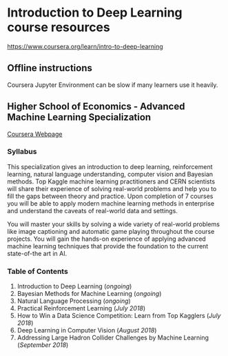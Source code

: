 # Introduction to Deep Learning course resources
https://www.coursera.org/learn/intro-to-deep-learning

## Offline instructions
Coursera Jupyter Environment can be slow if many learners use it heavily. 
## Higher School of Economics - Advanced Machine Learning Specialization
[Coursera Webpage](https://www.coursera.org/specializations/aml)

### Syllabus
This specialization gives an introduction to deep learning, reinforcement learning, natural language understanding, computer vision and Bayesian methods. Top Kaggle machine learning practitioners and CERN scientists will share their experience of solving real-world problems and help you to fill the gaps between theory and practice. Upon completion of 7 courses you will be able to apply modern machine learning methods in enterprise and understand the caveats of real-world data and settings.

You will master your skills by solving a wide variety of real-world problems like image captioning and automatic game playing throughout the course projects. You will gain the hands-on experience of applying advanced machine learning techniques that provide the foundation to the current state-of-the art in AI.

### Table of Contents
1. Introduction to Deep Learning (*ongoing*)
2. Bayesian Methods for Machine Learning (*ongoing*)
3. Natural Language Processing (*ongoing*)
4. Practical Reinforcement Learning (*July 2018*)
5. How to Win a Data Science Competition: Learn from Top Kagglers (*July 2018*)
6. Deep Learning in Computer Vision (*August 2018*)
7. Addressing Large Hadron Collider Challenges by Machine Learning (*September 2018*)